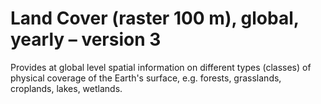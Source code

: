 #  Land Cover (raster 100 m), global, yearly – version 3

Provides at global level spatial information on different types (classes) of physical coverage of the Earth's surface, e.g. forests, grasslands, croplands, lakes, wetlands.